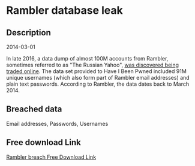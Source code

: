 # Rambler database leak

## Description

2014-03-01

In late 2016, a data dump of almost 100M accounts from Rambler, sometimes referred to as &quot;The Russian Yahoo&quot;, <a href="http://www.zdnet.com/article/russian-portal-email-provider-rambler-hacked-98-million-accounts-leaked/" target="_blank" rel="noopener">was discovered being traded online</a>. The data set provided to Have I Been Pwned included 91M unique usernames (which also form part of Rambler email addresses) and plain text passwords. According to Rambler, the data dates back to March 2014.

## Breached data

Email addresses, Passwords, Usernames

## Free download Link

[Rambler breach Free Download Link](https://tinyurl.com/2b2k277t)